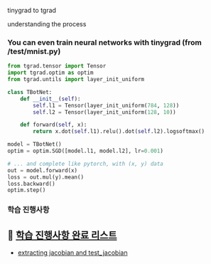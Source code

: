 tinygrad to tgrad 

understanding the process 


### You can even train neural networks with tinygrad (from /test/mnist.py)

```python
from tgrad.tensor import Tensor
import tgrad.optim as optim
from tgrad.untils import layer_init_uniform

class TBotNet:
    def __init__(self):
        self.l1 = Tensor(layer_init_uniform(784, 128))
        self.l2 = Tensor(layer_init_uniform(128, 10))

    def forward(self, x):
        return x.dot(self.l1).relu().dot(self.l2).logsoftmax()

model = TBotNet()
optim = optim.SGD([model.l1, model.l2], lr=0.001)

# ... and complete like pytorch, with (x, y) data
out = model.forward(x)
loss = out.mul(y).mean()
loss.backward()
optim.step() 

```

### 학습 진행사항


## 📑 [학습 진행사항 완료 리스트](https://github.com/tinygrad/tinygrad/commits/master/?since=2020-10-19&until=2020-10-30&after=910ae260cd1d45a1326299081e6cc70832cfd21f+69) 
- [extracting jacobian and test_jacobian](https://github.com/tinygrad/tinygrad/commit/1561d3b9c01675f70a37e2b39674465158fb5abd)